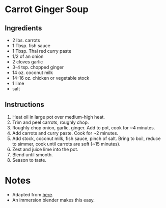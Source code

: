 # Carrot Ginger Soup

## Ingredients
* 2 lbs. carrots
* 1 Tbsp. fish sauce
* 1 Tbsp. Thai red curry paste
* 1/2 of an onion
* 2 cloves garlic
* 3-4 tsp. chopped ginger
* 14 oz. coconut milk
* 14-16 oz. chicken or vegetable stock
* 1 lime
* salt

## Instructions
1. Heat oil in large pot over medium-high heat. 
2. Trim and peel carrots, roughly chop. 
3. Roughly chop onion, garlic, ginger. Add to pot, cook for ~4 minutes.
4. Add carrots and curry paste. Cook for ~2 minutes. 
5. Add stock, coconut milk, fish sauce, pinch of salt. Bring to boil, reduce to simmer, cook until carrots are soft (~15 minutes). 
6. Zest and juice lime into the pot. 
7. Blend until smooth. 
8. Season to taste. 

# Notes
* Adapted from [here](https://www.delish.com/cooking/recipe-ideas/a38760973/carrot-ginger-soup-recipe/).
* An immersion blender makes this easy. 
